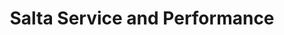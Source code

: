 ---
title: "Salta Service and Performance"
url: /denver/salta-service-and-performance/
shop: Autowerkstatt
---